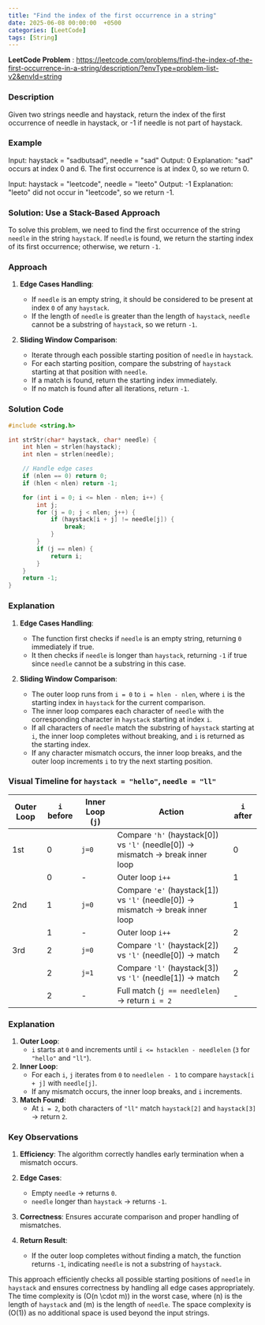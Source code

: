 ```yaml
---
title: "Find the index of the first occurrence in a string"
date: 2025-06-08 00:00:00  +0500
categories: [LeetCode]
tags: [String]
---
```

**LeetCode Problem** : <https://leetcode.com/problems/find-the-index-of-the-first-occurrence-in-a-string/description/?envType=problem-list-v2&envId=string>

### Description
Given two strings needle and haystack, return the index of the first occurrence of needle in haystack, or -1 if needle is not part of haystack.


### Example
Input: haystack = "sadbutsad", needle = "sad"
Output: 0
Explanation: "sad" occurs at index 0 and 6.
The first occurrence is at index 0, so we return 0.

Input: haystack = "leetcode", needle = "leeto"
Output: -1
Explanation: "leeto" did not occur in "leetcode", so we return -1.

### Solution: Use a Stack-Based Approach
To solve this problem, we need to find the first occurrence of the string `needle` in the string `haystack`. If `needle` is found, we return the starting index of its first occurrence; otherwise, we return `-1`.

### Approach
1. **Edge Cases Handling**:
   - If `needle` is an empty string, it should be considered to be present at index `0` of any `haystack`.
   - If the length of `needle` is greater than the length of `haystack`, `needle` cannot be a substring of `haystack`, so we return `-1`.

2. **Sliding Window Comparison**:
   - Iterate through each possible starting position of `needle` in `haystack`.
   - For each starting position, compare the substring of `haystack` starting at that position with `needle`.
   - If a match is found, return the starting index immediately.
   - If no match is found after all iterations, return `-1`.

### Solution Code
```c
#include <string.h>

int strStr(char* haystack, char* needle) {
    int hlen = strlen(haystack);
    int nlen = strlen(needle);

    // Handle edge cases
    if (nlen == 0) return 0;
    if (hlen < nlen) return -1;

    for (int i = 0; i <= hlen - nlen; i++) {
        int j;
        for (j = 0; j < nlen; j++) {
            if (haystack[i + j] != needle[j]) {
                break;
            }
        }
        if (j == nlen) {
            return i;
        }
    }
    return -1;
}
```

### Explanation
1. **Edge Cases Handling**:
   - The function first checks if `needle` is an empty string, returning `0` immediately if true.
   - It then checks if `needle` is longer than `haystack`, returning `-1` if true since `needle` cannot be a substring in this case.

2. **Sliding Window Comparison**:
   - The outer loop runs from `i = 0` to `i = hlen - nlen`, where `i` is the starting index in `haystack` for the current comparison.
   - The inner loop compares each character of `needle` with the corresponding character in `haystack` starting at index `i`.
   - If all characters of `needle` match the substring of `haystack` starting at `i`, the inner loop completes without breaking, and `i` is returned as the starting index.
   - If any character mismatch occurs, the inner loop breaks, and the outer loop increments `i` to try the next starting position.
### Visual Timeline for `haystack = "hello"`, `needle = "ll"`

| Outer Loop | `i` before | Inner Loop (`j`) | Action | `i` after |
|------------|------------|------------------|--------|-----------|
| 1st        | 0          | `j=0`            | Compare `'h'` (haystack[0]) vs `'l'` (needle[0]) → mismatch → break inner loop | 0 |
|            | 0          | -                | Outer loop `i++` | 1 |
| 2nd        | 1          | `j=0`            | Compare `'e'` (haystack[1]) vs `'l'` (needle[0]) → mismatch → break inner loop | 1 |
|            | 1          | -                | Outer loop `i++` | 2 |
| 3rd        | 2          | `j=0`            | Compare `'l'` (haystack[2]) vs `'l'` (needle[0]) → match | 2 |
|            | 2          | `j=1`            | Compare `'l'` (haystack[3]) vs `'l'` (needle[1]) → match | 2 |
|            | 2          | -                | Full match (`j == needlelen`) → return `i = 2` | - |

### Explanation
1. **Outer Loop**:
   - `i` starts at `0` and increments until `i <= hstacklen - needlelen` (`3` for `"hello"` and `"ll"`).
2. **Inner Loop**:
   - For each `i`, `j` iterates from `0` to `needlelen - 1` to compare `haystack[i + j]` with `needle[j]`.
   - If any mismatch occurs, the inner loop breaks, and `i` increments.
3. **Match Found**:
   - At `i = 2`, both characters of `"ll"` match `haystack[2]` and `haystack[3]` → return `2`.

### Key Observations
1. **Efficiency**: The algorithm correctly handles early termination when a mismatch occurs.
2. **Edge Cases**:
   - Empty `needle` → returns `0`.
   - `needle` longer than `haystack` → returns `-1`.
3. **Correctness**: Ensures accurate comparison and proper handling of mismatches.

3. **Return Result**:
   - If the outer loop completes without finding a match, the function returns `-1`, indicating `needle` is not a substring of `haystack`.

This approach efficiently checks all possible starting positions of `needle` in `haystack` and ensures correctness by handling all edge cases appropriately. The time complexity is \(O(n \cdot m)\) in the worst case, where \(n\) is the length of `haystack` and \(m\) is the length of `needle`. The space complexity is \(O(1)\) as no additional space is used beyond the input strings.



